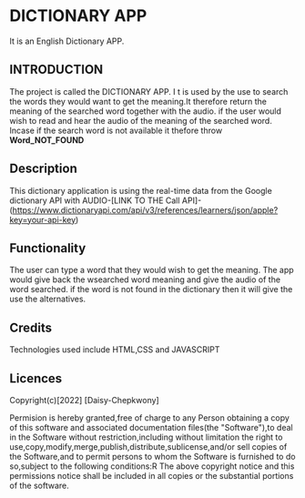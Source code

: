 # DICTIONARY APP
It is an English Dictionary APP.

## INTRODUCTION

The  project is called the DICTIONARY APP.
I t is used by the use to search the words they would want to get the meaning.It therefore return the meaning of the searched word together with the audio.
if the user would wish to read and hear the audio of the meaning of the searched word.
Incase if the search word is not available it thefore throw **Word_NOT_FOUND**

## Description

This dictionary application is using the real-time data from the Google dictionary API with AUDIO-[LINK TO THE Call API]-(https://www.dictionaryapi.com/api/v3/references/learners/json/apple?key=your-api-key)


## Functionality
The user can type a word that they would wish to get the meaning.
The app would give back the wsearched word meaning and give the audio of the word searched.
if the word is not found in the dictionary then it will give the use the alternatives.


## Credits

Technologies used include HTML,CSS and JAVASCRIPT

## Licences

Copyright(c)[2022]
[Daisy-Chepkwony]

Permision is hereby granted,free of charge to any Person obtaining a copy of this software and associated documentation files(the "Software"),to deal in the Software without restriction,including without limitation the right to use,copy,modify,merge,publish,distribute,sublicense,and/or sell copies of the Software,and to permit persons to whom the Software is furnished to do so,subject to the following conditions:R The above copyright notice and this permissions notice shall be included in all copies or the substantial portions of the software.